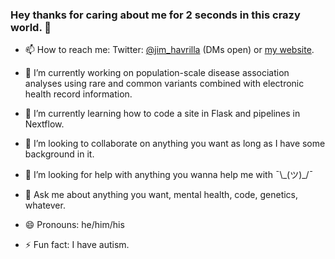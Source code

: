 ### Hey thanks for caring about me for 2 seconds in this crazy world. 👋
- 📫 How to reach me: Twitter: [@jim_havrilla](https://twitter.com/jim_havrilla) (DMs open) or [my website](https://jimhavrilla.github.io).
- 🔭 I’m currently working on population-scale disease association analyses using rare and common variants combined with electronic health record information.
- 🌱 I’m currently learning how to code a site in Flask and pipelines in Nextflow.
- 👯 I’m looking to collaborate on anything you want as long as I have some background in it.
- 🤔 I’m looking for help with anything you wanna help me with ¯\\\_(ツ)_/¯
- 💬 Ask me about anything you want, mental health, code, genetics, whatever.

- 😄 Pronouns: he/him/his
- ⚡ Fun fact: I have autism.

<!--
**jimhavrilla/jimhavrilla** is a ✨ _special_ ✨ repository because its `README.md` (this file) appears on your GitHub profile.

-->
